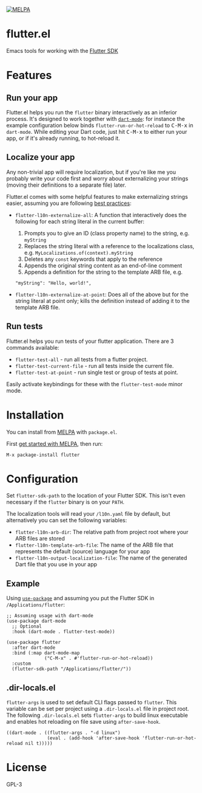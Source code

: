 [![MELPA](https://melpa.org/packages/flutter-badge.svg)](https://melpa.org/#/flutter)

# flutter.el

Emacs tools for working with the [Flutter SDK](https://flutter.io/)

# Features

## Run your app

Flutter.el helps you run the `flutter` binary interactively as an inferior
process. It's designed to work together with
[`dart-mode`](https://github.com/bradyt/dart-mode): for instance the example
configuration below binds `flutter-run-or-hot-reload` to <kbd>C-M-x</kbd> in
`dart-mode`. While editing your Dart code, just hit <kbd>C-M-x</kbd> to either
run your app, or if it's already running, to hot-reload it.

## Localize your app

Any non-trivial app will require localization, but if you're like me you
probably write your code first and worry about externalizing your strings
(moving their definitions to a separate file) later.

Flutter.el comes with some helpful features to make externalizing strings
easier, assuming you are following [best
practices](https://flutter.dev/docs/development/accessibility-and-localization/internationalization):

- `flutter-l10n-externalize-all`: A function that interactively does the
  following for each string literal in the current buffer:
  1. Prompts you to give an ID (class property name) to the string,
     e.g. `myString`
  2. Replaces the string literal with a reference to the localizations class,
     e.g. `MyLocalizations.of(context).myString`
  3. Deletes any `const` keywords that apply to the reference
  4. Appends the original string content as an end-of-line comment
  5. Appends a definition for the string to the template ARB file, e.g.

    ```
    "myString": "Hello, world!",
    ```
- `flutter-l10n-externalize-at-point`: Does all of the above but for the string
  literal at point only; kills the definition instead of adding it to the
  template ARB file.

## Run tests

Flutter.el helps you run tests of your flutter application. There are 3 commands
available:

- `flutter-test-all` - run all tests from a flutter project.
- `flutter-test-current-file` - run all tests inside the current file.
- `flutter-test-at-point` - run single test or group of tests at point.

Easily activate keybindings for these with the `flutter-test-mode` minor
mode.

# Installation

You can install from [MELPA](https://melpa.org/#/flutter) with `package.el`.

First [get started with MELPA](https://melpa.org/#/getting-started), then run:

```
M-x package-install flutter
```

# Configuration

Set `flutter-sdk-path` to the location of your Flutter SDK. This isn't even
necessary if the `flutter` binary is on your `PATH`.

The localization tools will read your `/l10n.yaml` file by default, but
alternatively you can set the following variables:

- `flutter-l10n-arb-dir`: The relative path from project root where your ARB
  files are stored
- `flutter-l10n-template-arb-file`: The name of the ARB file that represents the
  default (source) language for your app
- `flutter-l10n-output-localization-file`: The name of the generated Dart file
  that you use in your app

## Example

Using [`use-package`](https://jwiegley.github.io/use-package/) and assuming you
put the Flutter SDK in `/Applications/flutter`:

```elisp
;; Assuming usage with dart-mode
(use-package dart-mode
  ;; Optional
  :hook (dart-mode . flutter-test-mode))

(use-package flutter
  :after dart-mode
  :bind (:map dart-mode-map
              ("C-M-x" . #'flutter-run-or-hot-reload))
  :custom
  (flutter-sdk-path "/Applications/flutter/"))
```

## .dir-locals.el

`flutter-args` is used to set default CLI flags passed to `flutter`.
This variable can be set per project using a `.dir-locals.el` file in project root.
The following `.dir-locals.el` sets `flutter-args` to build linux executable and
enables hot reloading on file save using `after-save-hook`.

``` elisp
((dart-mode . ((flutter-args . "-d linux")
               (eval . (add-hook 'after-save-hook 'flutter-run-or-hot-reload nil t)))))
```

# License
GPL-3
